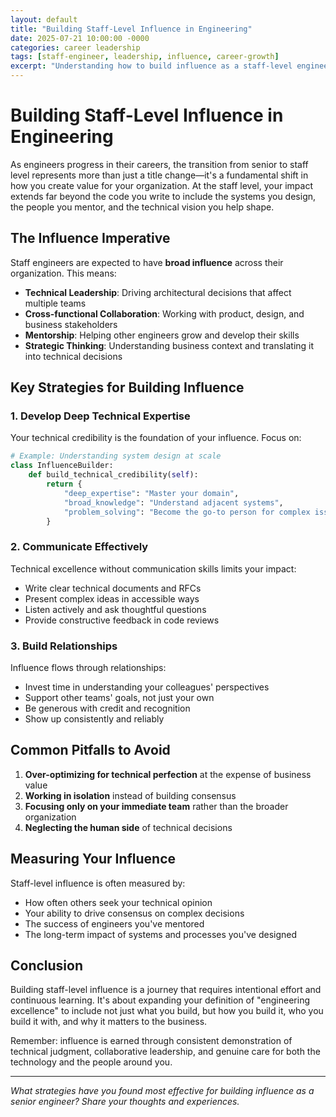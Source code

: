 ```yaml
---
layout: default
title: "Building Staff-Level Influence in Engineering"
date: 2025-07-21 10:00:00 -0000
categories: career leadership
tags: [staff-engineer, leadership, influence, career-growth]
excerpt: "Understanding how to build influence as a staff-level engineer and the key strategies that differentiate individual contributors from senior leadership roles."
---
```


# Building Staff-Level Influence in Engineering

As engineers progress in their careers, the transition from senior to staff level represents more than just a title change—it's a fundamental shift in how you create value for your organization. At the staff level, your impact extends far beyond the code you write to include the systems you design, the people you mentor, and the technical vision you help shape.

## The Influence Imperative

Staff engineers are expected to have **broad influence** across their organization. This means:

- **Technical Leadership**: Driving architectural decisions that affect multiple teams
- **Cross-functional Collaboration**: Working with product, design, and business stakeholders
- **Mentorship**: Helping other engineers grow and develop their skills
- **Strategic Thinking**: Understanding business context and translating it into technical decisions

## Key Strategies for Building Influence

### 1. Develop Deep Technical Expertise

Your technical credibility is the foundation of your influence. Focus on:

```python
# Example: Understanding system design at scale
class InfluenceBuilder:
    def build_technical_credibility(self):
        return {
            "deep_expertise": "Master your domain",
            "broad_knowledge": "Understand adjacent systems",
            "problem_solving": "Become the go-to person for complex issues"
        }
```

### 2. Communicate Effectively

Technical excellence without communication skills limits your impact:

- Write clear technical documents and RFCs
- Present complex ideas in accessible ways
- Listen actively and ask thoughtful questions
- Provide constructive feedback in code reviews

### 3. Build Relationships

Influence flows through relationships:

- Invest time in understanding your colleagues' perspectives
- Support other teams' goals, not just your own
- Be generous with credit and recognition
- Show up consistently and reliably

## Common Pitfalls to Avoid

1. **Over-optimizing for technical perfection** at the expense of business value
2. **Working in isolation** instead of building consensus
3. **Focusing only on your immediate team** rather than the broader organization
4. **Neglecting the human side** of technical decisions

## Measuring Your Influence

Staff-level influence is often measured by:

- How often others seek your technical opinion
- Your ability to drive consensus on complex decisions
- The success of engineers you've mentored
- The long-term impact of systems and processes you've designed

## Conclusion

Building staff-level influence is a journey that requires intentional effort and continuous learning. It's about expanding your definition of "engineering excellence" to include not just what you build, but how you build it, who you build it with, and why it matters to the business.

Remember: influence is earned through consistent demonstration of technical judgment, collaborative leadership, and genuine care for both the technology and the people around you.

---

*What strategies have you found most effective for building influence as a senior engineer? Share your thoughts and experiences.*
